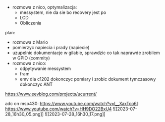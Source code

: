 - rozmowa z nico, optymalizacja:
	- messystem, nie da sie  bo recovery jest po 
	- LCD
	- Obliczenia



plan:
- rozmowa z Mario
- pomierzyc napiecia i prady (napiecie)
- uzupelnic dokumentacje w gilabie, sprawdzic co tak naprawde zrobilem w GPIO (commity)
- rozmowa z nico:
	- odpytywanie messystem
	- fram
	- emv dla c1202
dokonczyc pomiary i zrobic dokument tymczasowy
dokonczyc ANT

https://www.eevblog.com/projects/ucurrent/


adc on msp430:
https://www.youtube.com/watch?v=l__XaxTco6I
https://www.youtube.com/watch?v=HH9DO22BxU4
![[2023-07-28_16h30_05.png]]
![[2023-07-28_16h30_17.png]]